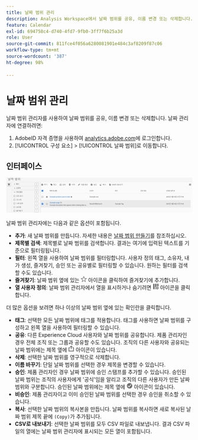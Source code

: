 ```yaml
---
title: 날짜 범위 관리
description: Analysis Workspace에서 날짜 범위를 공유, 이름 변경 또는 삭제합니다.
feature: Calendar
exl-id: 694758c4-d740-4fd7-9fb0-3ff7f6b25a3d
role: User
source-git-commit: 811fce4f056a6280081901e484c3af8209f87c06
workflow-type: tm+mt
source-wordcount: '387'
ht-degree: 98%

---
```


# 날짜 범위 관리

날짜 범위 관리자를 사용하여 날짜 범위를 공유, 이름 변경 또는 삭제합니다. 날짜 관리자에 연결하려면:

1. AdobeID 자격 증명을 사용하여 [analytics.adobe.com](https://analytics.adobe.com)에 로그인합니다.
1. [!UICONTROL 구성 요소] > [!UICONTROL 날짜 범위]로 이동합니다.

## 인터페이스

![예제 범위가 강조 표시된 날짜 범위.](../assets/date-range-ui.png)

날짜 범위 관리자에는 다음과 같은 옵션이 포함됩니다.

* **추가**: 새 날짜 범위를 만듭니다. 자세한 내용은 [날짜 범위 만들기](create.md)를 참조하십시오.
* **제목별 검색**: 제목별로 날짜 범위를 검색합니다. 결과는 여기에 입력된 텍스트를 기준으로 필터링됩니다.
* **필터**: 왼쪽 열을 사용하여 날짜 범위를 필터링합니다. 사용자 정의 태그, 소유자, 내가 생성, 즐겨찾기, 승인 또는 공유별로 필터링할 수 있습니다. 원하는 필터를 검색할 수도 있습니다.
* **즐겨찾기**: 날짜 범위 옆에 있는 ![별](../assets/star.png) 아이콘을 클릭하여 즐겨찾기에 추가합니다.
* **열 사용자 정의**: 날짜 범위 관리자에서 열을 표시하거나 숨기려면 ![열](../assets/columns.png) 아이콘을 클릭합니다.

더 많은 옵션을 보려면 하나 이상의 날짜 범위 옆에 있는 확인란을 클릭합니다.

* **태그**: 선택한 모든 날짜 범위에 태그를 적용합니다. 태그를 사용하면 날짜 범위를 구성하고 왼쪽 열을 사용하여 필터링할 수 있습니다.
* **공유**: 다른 Experience Cloud 사용자와 날짜 범위를 공유합니다. 제품 관리자인 경우 전체 조직 또는 그룹과 공유할 수도 있습니다. 조직의 다른 사용자와 공유되는 날짜 범위에는 제목 옆에 ![공유](../assets/shared.png) 아이콘이 있습니다.
* **삭제**: 선택한 날짜 범위를 영구적으로 삭제합니다.
* **이름 바꾸기**: 단일 날짜 범위를 선택한 경우 제목을 변경할 수 있습니다.
* **승인**: 제품 관리자인 경우 날짜 범위에 승인 스탬프를 추가할 수 있습니다. 승인된 날짜 범위는 조직의 사용자에게 &#39;공식&#39;임을 알리고 조직의 다른 사용자가 만든 날짜 범위와 구분합니다. 승인된 날짜 범위에는 제목 옆에 ![승인](../assets/approved.png) 아이콘이 있습니다.
* **비승인**: 제품 관리자이고 이미 승인된 날짜 범위를 선택한 경우 승인을 취소할 수 있습니다.
* **복사**: 선택한 날짜 범위의 복사본을 만듭니다. 날짜 범위를 복사하면 새로 복사된 날짜 범위 제목 끝에 `(Copy)`가 추가됩니다.
* **CSV로 내보내기**: 선택한 날짜 범위를 모두 CSV 파일로 내보냅니다. 결과 CSV 파일의 열에는 날짜 범위 관리자에 표시되는 모든 열이 포함됩니다.
